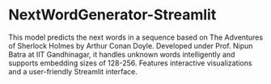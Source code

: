 # NextWordGenerator-Streamlit
This model predicts the next words in a sequence based on The Adventures of Sherlock Holmes by Arthur Conan Doyle. Developed under Prof. Nipun Batra at IIT Gandhinagar, it handles unknown words intelligently and supports embedding sizes of 128-256. Features interactive visualizations and a user-friendly Streamlit interface.
